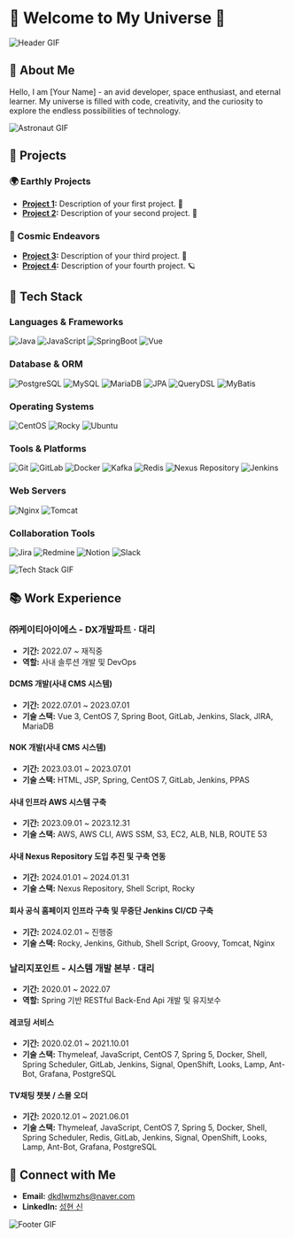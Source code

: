 # 🌌 Welcome to My Universe 🌌

![Header GIF](https://media.giphy.com/media/26tn33aiTi1jkl6H6/giphy.gif)

## 🚀 About Me

Hello, I am [Your Name] - an avid developer, space enthusiast, and eternal learner. My universe is filled with code, creativity, and the curiosity to explore the endless possibilities of technology.

![Astronaut GIF](https://media.giphy.com/media/QbumCX9HFFDQA/giphy.gif)

## 🌠 Projects

### 🌍 Earthly Projects
- **[Project 1](link_to_project1):** Description of your first project. 🌟
- **[Project 2](link_to_project2):** Description of your second project. 🚀

### 🌌 Cosmic Endeavors
- **[Project 3](link_to_project3):** Description of your third project. 🌠
- **[Project 4](link_to_project4):** Description of your fourth project. 🪐

## 🌌 Tech Stack

### Languages & Frameworks
![Java](https://img.shields.io/badge/Java-%23ED8B00.svg?style=flat&logo=java&logoColor=white)
![JavaScript](https://img.shields.io/badge/JavaScript-%23F7DF1E.svg?style=flat&logo=javascript&logoColor=black)
![SpringBoot](https://img.shields.io/badge/SpringBoot-%236DB33F.svg?style=flat&logo=spring-boot&logoColor=white)
![Vue](https://img.shields.io/badge/Vue.js-35495E?style=flat&logo=vue.js&logoColor=4FC08D)

### Database & ORM
![PostgreSQL](https://img.shields.io/badge/PostgreSQL-%23336791.svg?style=flat&logo=postgresql&logoColor=white)
![MySQL](https://img.shields.io/badge/MySQL-%234479A1.svg?style=flat&logo=mysql&logoColor=white)
![MariaDB](https://img.shields.io/badge/MariaDB-%23003545.svg?style=flat&logo=mariadb&logoColor=white)
![JPA](https://img.shields.io/badge/JPA-%236DB33F.svg?style=flat)
![QueryDSL](https://img.shields.io/badge/QueryDSL-%234185F3.svg?style=flat)
![MyBatis](https://img.shields.io/badge/MyBatis-%23007ACC.svg?style=flat&logo=java&logoColor=white)

### Operating Systems
![CentOS](https://img.shields.io/badge/CentOS-%23262577.svg?style=flat&logo=centos&logoColor=white)
![Rocky](https://img.shields.io/badge/Rocky_Linux-%2321B855.svg?style=flat&logo=linux&logoColor=white)
![Ubuntu](https://img.shields.io/badge/Ubuntu-E95420?style=flat&logo=ubuntu&logoColor=white)

### Tools & Platforms
![Git](https://img.shields.io/badge/Git-%23F05033.svg?style=flat&logo=git&logoColor=white)
![GitLab](https://img.shields.io/badge/GitLab-%23FC6D26.svg?style=flat&logo=gitlab&logoColor=white)
![Docker](https://img.shields.io/badge/Docker-%232496ED.svg?style=flat&logo=docker&logoColor=white)
![Kafka](https://img.shields.io/badge/Kafka-%230D344F.svg?style=flat&logo=apache-kafka&logoColor=white)
![Redis](https://img.shields.io/badge/Redis-%23DC382D.svg?style=flat&logo=redis&logoColor=white)
![Nexus Repository](https://img.shields.io/badge/Nexus-%23007ACC.svg?style=flat)
![Jenkins](https://img.shields.io/badge/Jenkins-%23D24939.svg?style=flat&logo=jenkins&logoColor=white)

### Web Servers
![Nginx](https://img.shields.io/badge/Nginx-%23009639.svg?style=flat&logo=nginx&logoColor=white)
![Tomcat](https://img.shields.io/badge/Apache%20Tomcat-%23F8DC75.svg?style=flat&logo=apache-tomcat&logoColor=black)

### Collaboration Tools
![Jira](https://img.shields.io/badge/Jira-%230A0FFF.svg?style=flat&logo=jira&logoColor=white)
![Redmine](https://img.shields.io/badge/Redmine-%232A2A2A.svg?style=flat&logo=redmine&logoColor=white)
![Notion](https://img.shields.io/badge/Notion-%23000000.svg?style=flat&logo=notion&logoColor=white)
![Slack](https://img.shields.io/badge/Slack-%234A154B.svg?style=flat&logo=slack&logoColor=white)

![Tech Stack GIF](https://media.giphy.com/media/l0HlTy9x8FZo0XO1i/giphy.gif)

## 📚 Work Experience

### ㈜케이티아이에스 - DX개발파트 · 대리
- **기간:** 2022.07 ~ 재직중
- **역할:** 사내 솔루션 개발 및 DevOps

#### DCMS 개발(사내 CMS 시스템)
- **기간:** 2022.07.01 ~ 2023.07.01
- **기술 스택:** Vue 3, CentOS 7, Spring Boot, GitLab, Jenkins, Slack, JIRA, MariaDB

#### NOK 개발(사내 CMS 시스템)
- **기간:** 2023.03.01 ~ 2023.07.01
- **기술 스택:** HTML, JSP, Spring, CentOS 7, GitLab, Jenkins, PPAS

#### 사내 인프라 AWS 시스템 구축
- **기간:** 2023.09.01 ~ 2023.12.31
- **기술 스택:** AWS, AWS CLI, AWS SSM, S3, EC2, ALB, NLB, ROUTE 53

#### 사내 Nexus Repository 도입 추진 및 구축 연동
- **기간:** 2024.01.01 ~ 2024.01.31
- **기술 스택:** Nexus Repository, Shell Script, Rocky

#### 회사 공식 홈페이지 인프라 구축 및 무중단 Jenkins CI/CD 구축
- **기간:** 2024.02.01 ~ 진행중
- **기술 스택:** Rocky, Jenkins, Github, Shell Script, Groovy, Tomcat, Nginx

### 날리지포인트 - 시스템 개발 본부 · 대리
- **기간:** 2020.01 ~ 2022.07
- **역할:** Spring 기반 RESTful Back-End Api 개발 및 유지보수

#### 레코딩 서비스
- **기간:** 2020.02.01 ~ 2021.10.01
- **기술 스택:** Thymeleaf, JavaScript, CentOS 7, Spring 5, Docker, Shell, Spring Scheduler, GitLab, Jenkins, Signal, OpenShift, Looks, Lamp, Ant-Bot, Grafana, PostgreSQL

#### TV채팅 챗봇 / 스몰 오더
- **기간:** 2020.12.01 ~ 2021.06.01
- **기술 스택:** Thymeleaf, JavaScript, CentOS 7, Spring 5, Docker, Shell, Spring Scheduler, Redis, GitLab, Jenkins, Signal, OpenShift, Looks, Lamp, Ant-Bot, Grafana, PostgreSQL

## 🌌 Connect with Me

- **Email:** dkdlwmzhs@naver.com
- **LinkedIn:** [성현 신](https://www.linkedin.com/in/%EC%84%B1%ED%98%84-%EC%8B%A0-316ba0281/)

![Footer GIF](https://media.giphy.com/media/1yTCoR9k5V9zjeEJpt/giphy.gif)
